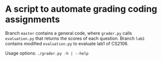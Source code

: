 # A script to automate grading coding assignments
Branch `master` contains a general code, where `grader.py` calls `evaluation.py` that returns the scores of each question.
Branch `lab1` contains modified `evaluation.py` to evaluate lab1 of CS2106.

Usage options: `./grader.py -h | --help`
